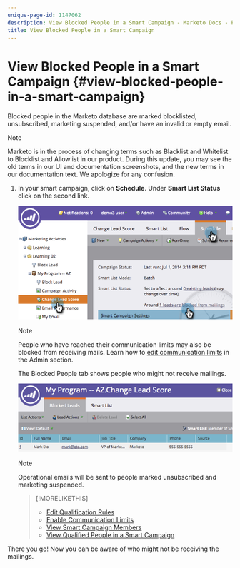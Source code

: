 ```yaml
---
unique-page-id: 1147062
description: View Blocked People in a Smart Campaign - Marketo Docs - Product Documentation
title: View Blocked People in a Smart Campaign
---
```


# View Blocked People in a Smart Campaign {#view-blocked-people-in-a-smart-campaign}

Blocked people in the Marketo database are marked blocklisted, unsubscribed, marketing suspended, and/or have an invalid or empty email.

>[!NOTE]
>
>Marketo is in the process of changing terms such as Blacklist and Whitelist to Blocklist and Allowlist in our product. During this update, you may see the old terms in our UI and documentation screenshots, and the new terms in our documentation text. We apologize for any confusion.

1. In your smart campaign, click on **Schedule**. Under **Smart List Status** click on the second link.

   ![](assets/image2014-9-22-16-3a47-3a38.png)

   >[!NOTE]
   >
   >People who have reached their communication limits may also be blocked from receiving mails. Learn how to [edit communication limits](/help/marketo/product-docs/administration/email-setup/enable-communication-limits.md) in the Admin section.

   The Blocked People tab shows people who might not receive mailings.

   ![](assets/image2014-9-22-16-3a48-3a11.png)

   >[!NOTE]
   >
   >Operational emails will be sent to people marked unsubscribed and marketing suspended.

   >[!MORELIKETHIS]
   >
   >* [Edit Qualification Rules](/help/marketo/product-docs/core-marketo-concepts/smart-campaigns/using-smart-campaigns/edit-qualification-rules-in-a-smart-campaign.md)
   >* [Enable Communication Limits](/help/marketo/product-docs/administration/email-setup/enable-communication-limits.md)
   >* [View Smart Campaign Members](/help/marketo/product-docs/core-marketo-concepts/smart-campaigns/smart-campaign-data/view-smart-campaign-members.md)
   >* [View Qualified People in a Smart Campaign](/help/marketo/product-docs/core-marketo-concepts/smart-campaigns/smart-campaign-data/view-qualified-people-in-a-smart-campaign.md)

There you go! Now you can be aware of who might not be receiving the mailings.
